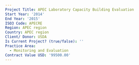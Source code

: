 ```yaml
---
Project Title: APEC Laboratory Capacity Building Evaluation
Start Year: '2014'
End Year: '2015'
ISO3 Code: APECRE
Region: APEC region
Country: APEC region
Client/ Donor: USDA
Is Current Project? (true/false): ''
Practice Area:
  - Monitoring and Evaluation
Contract Value USD: '99500.00'
---
```

